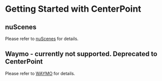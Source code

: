 # Getting Started with CenterPoint

## nuScenes
Please refer to [nuScenes](NUSC.md) for details.

## Waymo - currently not supported. Deprecated to CenterPoint
Please refer to [WAYMO](WAYMO.md) for details. 